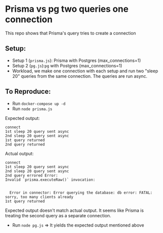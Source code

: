 # Prisma vs pg two queries one connection

This repo shows that Prisma's query tries to create a connection

## Setup:

- Setup 1 (`prisma.js`): Prisma with Postgres (max_connections=1)
- Setup 2 (`pg.js`):`pg` with Postgres (max_connections=1)
- Workload, we make one connection with each setup and run two "sleep 20" queries from the same connection. The queries are run async.

## To Reproduce:

- Run `docker-compose up -d`
- Run `node prisma.js`

Expected output:

```
connect
1st sleep 20 query sent async
2nd sleep 20 query sent async
1st query returned
2nd query returned
```

Actual output:

```
connect
1st sleep 20 query sent async
2nd sleep 20 query sent async
2nd query errored Error:
Invalid `prisma.executeRaw()` invocation:


  Error in connector: Error querying the database: db error: FATAL: sorry, too many clients already
1st query returned
```

Expected output doesn't match actual output. It seems like Prisma is treating the second query as a separate connection.

- Run `node pg.js` => It yields the expected output mentioned above
